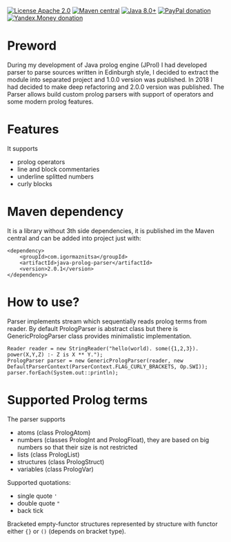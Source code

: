 [![License Apache 2.0](https://img.shields.io/badge/license-Apache%20License%202.0-green.svg)](http://www.apache.org/licenses/LICENSE-2.0)
[![Maven central](https://maven-badges.herokuapp.com/maven-central/com.igormaznitsa/java-prolog-parser/badge.svg)](http://search.maven.org/#artifactdetails|com.igormaznitsa|java-prolog-parser|2.0.2|jar)
[![Java 8.0+](https://img.shields.io/badge/java-8.0%2b-green.svg)](http://www.oracle.com/technetwork/java/javase/downloads/index.html)
[![PayPal donation](https://img.shields.io/badge/donation-PayPal-red.svg)](https://www.paypal.com/cgi-bin/webscr?cmd=_s-xclick&hosted_button_id=AHWJHJFBAWGL2)
[![Yandex.Money donation](https://img.shields.io/badge/donation-Я.деньги-yellow.svg)](http://yasobe.ru/na/iamoss)


# Preword

During my development of Java prolog engine (JProl) I had developed parser to parse sources written in Edinburgh style, I decided to extract the module into separated project and 1.0.0 version was published. In 2018 I had decided to make deep refactoring and 2.0.0 version was published. The Parser allows build custom prolog parsers with support of operators and some modern prolog features.

# Features

It supports
 - prolog operators
 - line and block commentaries
 - underline splitted numbers
 - curly blocks

# Maven dependency

It is a library without 3th side dependencies, it is published im the Maven central and can be added into project just with:
```
<dependency>
    <groupId>com.igormaznitsa</groupId>
    <artifactId>java-prolog-parser</artifactId>
    <version>2.0.1</version>
</dependency>
```

# How to use?
Parser implements stream which sequentially reads prolog terms from reader. By default PrologParser is abstract class but there is GenericPrologParser class provides minimalistic implementation.
```
Reader reader = new StringReader("hello(world). some({1,2,3}). power(X,Y,Z) :- Z is X ** Y.");
PrologParser parser = new GenericPrologParser(reader, new DefaultParserContext(ParserContext.FLAG_CURLY_BRACKETS, Op.SWI));
parser.forEach(System.out::println);
```

# Supported Prolog terms
The parser supports
 - atoms (class PrologAtom)
 - numbers (classes PrologInt and PrologFloat), they are based on big numbers so that their size is not restricted
 - lists (class PrologList)
 - structures (class PrologStruct)
 - variables (class PrologVar)

Supported quotations:
 - single quote `'`
 - double quote `"`
 - back tick
 
Bracketed empty-functor structures represented by structure with functor either `{}` or `()` (depends on bracket type).

